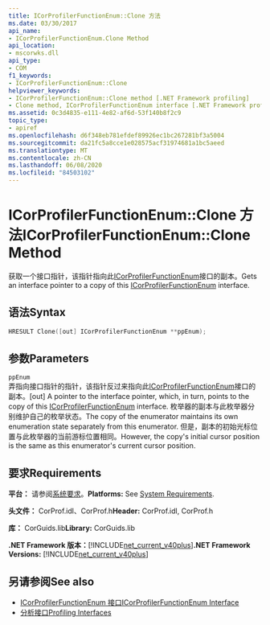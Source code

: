 ```yaml
---
title: ICorProfilerFunctionEnum::Clone 方法
ms.date: 03/30/2017
api_name:
- ICorProfilerFunctionEnum.Clone Method
api_location:
- mscorwks.dll
api_type:
- COM
f1_keywords:
- ICorProfilerFunctionEnum::Clone
helpviewer_keywords:
- ICorProfilerFunctionEnum::Clone method [.NET Framework profiling]
- Clone method, ICorProfilerFunctionEnum interface [.NET Framework profiling]
ms.assetid: 0c3d4835-e111-4e82-af6d-53f140b8f2c9
topic_type:
- apiref
ms.openlocfilehash: d6f348eb781efdef89926ec1bc267281bf3a5004
ms.sourcegitcommit: da21fc5a8cce1e028575acf31974681a1bc5aeed
ms.translationtype: MT
ms.contentlocale: zh-CN
ms.lasthandoff: 06/08/2020
ms.locfileid: "84503102"
---
```

# <a name="icorprofilerfunctionenumclone-method"></a><span data-ttu-id="1ad12-102">ICorProfilerFunctionEnum::Clone 方法</span><span class="sxs-lookup"><span data-stu-id="1ad12-102">ICorProfilerFunctionEnum::Clone Method</span></span>
<span data-ttu-id="1ad12-103">获取一个接口指针，该指针指向此[ICorProfilerFunctionEnum](icorprofilerfunctionenum-interface.md)接口的副本。</span><span class="sxs-lookup"><span data-stu-id="1ad12-103">Gets an interface pointer to a copy of this [ICorProfilerFunctionEnum](icorprofilerfunctionenum-interface.md) interface.</span></span>  
  
## <a name="syntax"></a><span data-ttu-id="1ad12-104">语法</span><span class="sxs-lookup"><span data-stu-id="1ad12-104">Syntax</span></span>  
  
```cpp  
HRESULT Clone([out] ICorProfilerFunctionEnum **ppEnum);  
```  
  
## <a name="parameters"></a><span data-ttu-id="1ad12-105">参数</span><span class="sxs-lookup"><span data-stu-id="1ad12-105">Parameters</span></span>  
 `ppEnum`  
 <span data-ttu-id="1ad12-106">弄指向接口指针的指针，该指针反过来指向此[ICorProfilerFunctionEnum](icorprofilerfunctionenum-interface.md)接口的副本。</span><span class="sxs-lookup"><span data-stu-id="1ad12-106">[out] A pointer to the interface pointer, which, in turn, points to the copy of this [ICorProfilerFunctionEnum](icorprofilerfunctionenum-interface.md) interface.</span></span> <span data-ttu-id="1ad12-107">枚举器的副本与此枚举器分别维护自己的枚举状态。</span><span class="sxs-lookup"><span data-stu-id="1ad12-107">The copy of the enumerator maintains its own enumeration state separately from this enumerator.</span></span> <span data-ttu-id="1ad12-108">但是，副本的初始光标位置与此枚举器的当前游标位置相同。</span><span class="sxs-lookup"><span data-stu-id="1ad12-108">However, the copy's initial cursor position is the same as this enumerator's current cursor position.</span></span>  
  
## <a name="requirements"></a><span data-ttu-id="1ad12-109">要求</span><span class="sxs-lookup"><span data-stu-id="1ad12-109">Requirements</span></span>  
 <span data-ttu-id="1ad12-110">**平台：** 请参阅[系统要求](../../get-started/system-requirements.md)。</span><span class="sxs-lookup"><span data-stu-id="1ad12-110">**Platforms:** See [System Requirements](../../get-started/system-requirements.md).</span></span>  
  
 <span data-ttu-id="1ad12-111">**头文件：** CorProf.idl、CorProf.h</span><span class="sxs-lookup"><span data-stu-id="1ad12-111">**Header:** CorProf.idl, CorProf.h</span></span>  
  
 <span data-ttu-id="1ad12-112">**库：** CorGuids.lib</span><span class="sxs-lookup"><span data-stu-id="1ad12-112">**Library:** CorGuids.lib</span></span>  
  
 <span data-ttu-id="1ad12-113">**.NET Framework 版本：**[!INCLUDE[net_current_v40plus](../../../../includes/net-current-v40plus-md.md)]</span><span class="sxs-lookup"><span data-stu-id="1ad12-113">**.NET Framework Versions:** [!INCLUDE[net_current_v40plus](../../../../includes/net-current-v40plus-md.md)]</span></span>  
  
## <a name="see-also"></a><span data-ttu-id="1ad12-114">另请参阅</span><span class="sxs-lookup"><span data-stu-id="1ad12-114">See also</span></span>

- [<span data-ttu-id="1ad12-115">ICorProfilerFunctionEnum 接口</span><span class="sxs-lookup"><span data-stu-id="1ad12-115">ICorProfilerFunctionEnum Interface</span></span>](icorprofilerfunctionenum-interface.md)
- [<span data-ttu-id="1ad12-116">分析接口</span><span class="sxs-lookup"><span data-stu-id="1ad12-116">Profiling Interfaces</span></span>](profiling-interfaces.md)
